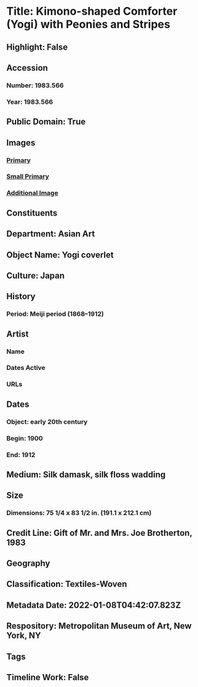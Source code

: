 # Title: Kimono-shaped Comforter (Yogi) with Peonies and Stripes
## Highlight: False
## Accession
### Number: 1983.566
### Year: 1983.566
## Public Domain: True
## Images
### [Primary](https://images.metmuseum.org/CRDImages/as/original/DP317746.jpg)
### [Small Primary](https://images.metmuseum.org/CRDImages/as/web-large/DP317746.jpg)
### [Additional Image](https://images.metmuseum.org/CRDImages/as/original/DP317744.jpg)
## Constituents
## Department: Asian Art
## Object Name: Yogi coverlet
## Culture: Japan
## History
### Period: Meiji period (1868–1912)
## Artist
### Name
### Dates Active
### URLs
## Dates
### Object: early 20th century
### Begin: 1900
### End: 1912
## Medium: Silk damask, silk floss wadding
## Size
### Dimensions: 75 1/4 x 83 1/2 in. (191.1 x 212.1 cm)
## Credit Line: Gift of Mr. and Mrs. Joe Brotherton, 1983
## Geography
## Classification: Textiles-Woven
## Metadata Date: 2022-01-08T04:42:07.823Z
## Respository: Metropolitan Museum of Art, New York, NY
## Tags
## Timeline Work: False